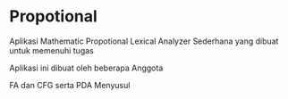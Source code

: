 # Propotional
Aplikasi Mathematic Propotional Lexical Analyzer Sederhana yang dibuat untuk memenuhi tugas 

Aplikasi ini dibuat oleh beberapa Anggota 

FA dan CFG serta PDA Menyusul
